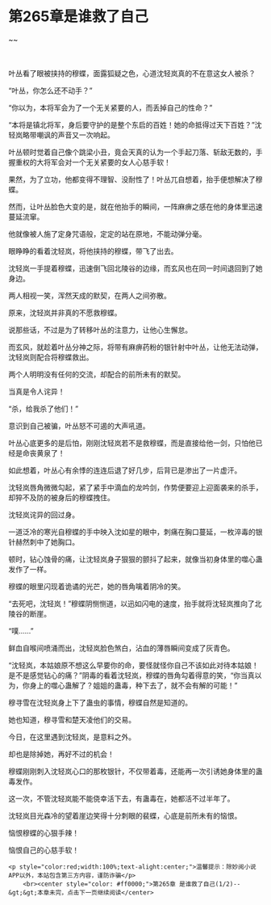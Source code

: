# 第265章是谁救了自己
~~
    	    <p name="pagetop" href="javascript:void(0);" onclick="return false" style="line-height: 35px;padding: 10px;color: #333;"> </p><p>叶丛看了眼被挟持的穆蝶，面露狐疑之色，心道沈轻岚真的不在意这女人被杀？</p><p>“叶丛，你怎么还不动手？”</p><p>“你以为，本将军会为了一个无关紧要的人，而丢掉自己的性命？”</p><p>“本将是镇北将军，身后要守护的是整个东启的百姓！她的命抵得过天下百姓？”沈轻岚略带嘲讽的声音又一次响起。</p><p>叶丛顿时觉着自己像个跳梁小丑，竟会天真的认为一个手起刀落、斩敌无数的，手握重权的大将军会对一个无关紧要的女人心慈手软！</p><p>果然，为了立功，他都变得不理智、没耐性了！叶丛兀自想着，抬手便想解决了穆蝶。</p><p>然而，让叶丛脸色大变的是，就在他抬手的瞬间，一阵麻痹之感在他的身体里迅速蔓延流窜。</p><p>他就像被人施了定身咒语般，定定的站在原地，不能动弹分毫。</p><p>眼睁睁的看着沈轻岚，将他挟持的穆蝶，带飞了出去。</p><p>沈轻岚一手提着穆蝶，迅速倒飞回北陵谷的边缘，而玄风也在同一时间退回到了她身边。</p><p>两人相视一笑，浑然天成的默契，在两人之间弥散。</p><p>原来，沈轻岚并非真的不愿救穆蝶。</p><p>说那些话，不过是为了转移叶丛的注意力，让他心生懈怠。</p><p>而玄风，就趁着叶丛分神之际，将带有麻痹药粉的银针射中叶丛，让他无法动弹，沈轻岚则配合将穆蝶救出。</p><p>两个人明明没有任何的交流，却配合的前所未有的默契。</p><p>当真是令人诧异！</p><p>“杀，给我杀了他们！”</p><p>意识到自己被骗，叶丛怒不可遏的大声吼道。</p><p>叶丛心底更多的是后怕，刚刚沈轻岚若不是救穆蝶，而是直接给他一剑，只怕他已经是命丧黄泉了！</p><p>如此想着，叶丛心有余悸的连连后退了好几步，后背已是渗出了一片虚汗。</p><p>沈轻岚唇角微微勾起，紧了紧手中滴血的龙吟剑，作势便要迎上迎面袭来的杀手，却猝不及防的被身后的穆蝶拽住。</p><p>沈轻岚诧异的回过身。</p><p>一道泛冷的寒光自穆蝶的手中映入沈如星的眼中，刺痛在胸口蔓延，一枚淬毒的银针赫然刺中了她胸口。</p><p>顿时，钻心蚀骨的痛，让沈轻岚身子狠狠的颤抖了起来，就像当初身体里的噬心蛊发作了一样。</p><p>穆蝶的眼里闪现着诡谲的光芒，她的唇角噙着阴冷的笑。</p><p>“去死吧，沈轻岚！”穆蝶阴恻恻道，以迅如闪电的速度，抬手就将沈轻岚推向了北陵谷的断崖。</p><p>“噗……”</p><p>鲜血自喉间喷涌而出，沈轻岚脸色煞白，沾血的薄唇瞬间变成了灰青色。</p><p>“沈轻岚，本姑娘原不想这么早要你的命，要怪就怪你自己不该如此对待本姑娘！是不是感觉钻心的痛？”阴毒的看着沈轻岚，穆蝶的唇角勾着得意的笑，“你当真以为，你身上的噬心蛊解了？姐姐的蛊毒，种下去了，就不会有解的可能！”</p><p>穆寻雪在沈轻岚身上下了蛊虫的事情，穆蝶自然是知道的。</p><p>她也知道，穆寻雪和楚天凌他们的交易。</p><p>今日，在这里遇到沈轻岚，是意料之外。</p><p>却也是除掉她，再好不过的机会！</p><p>穆蝶刚刚刺入沈轻岚心口的那枚银针，不仅带着毒，还能再一次引诱她身体里的蛊毒发作。</p><p>这一次，不管沈轻岚能不能侥幸活下去，有蛊毒在，她都活不过半年了。</p><p>沈轻岚目光森冷的望着崖边笑得十分刺眼的裴蝶，心底是前所未有的恼恨。</p><p>恼恨穆蝶的心狠手辣！</p><p>恼恨自己的心慈手软！</p>
    	
   	<p style="color:red;width:100%;text-alight:center;">温馨提示：除妙阅小说APP以外，本站包含第三方内容，谨防诈骗</p>
    	<br><center style="color: #ff0000;">第265章 是谁救了自己(1/2)--&gt;&gt;本章未完，点击下一页继续阅读</center>
    	